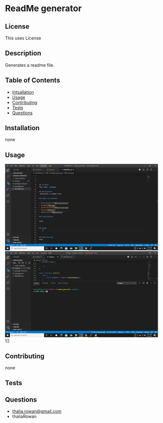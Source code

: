 
    
# ReadMe generator




## License
This uses  License
    
## Description
 Generates a readme file.
    
## Table of Contents

* [Intsallation](##Installation)
* [Usage](##Usage)
* [Contributing](##Contributing)
* [Tests](##Tests)
* [Questions](##Questions)

## Installation

none
    
    
## Usage

![](./assets/rg.png)
![](./assets/rg2.png)
![]

    
## Contributing
none

## Tests

## Questions

* thalia.rowan@gmail.com
* thaliaRowan
    
    